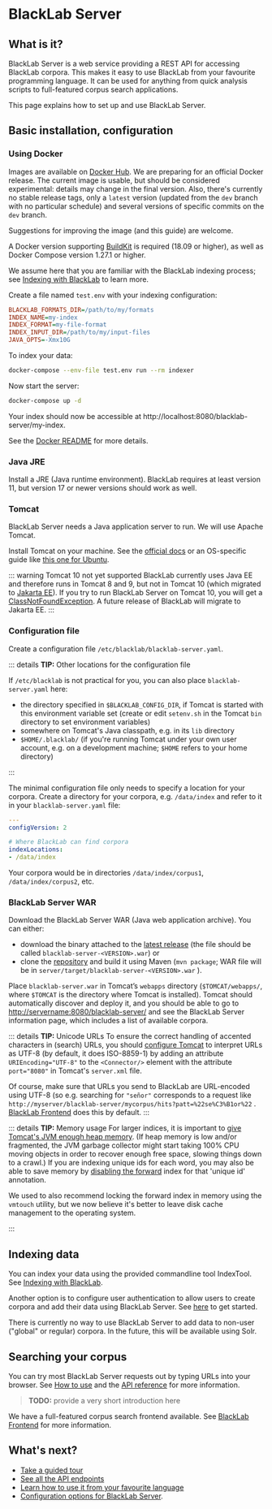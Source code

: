 # BlackLab Server

## What is it?

BlackLab Server is a web service providing a REST API for accessing BlackLab corpora. This makes it easy to use BlackLab from your favourite programming language. It can be used for anything from quick analysis scripts to full-featured corpus search applications.

This page explains how to set up and use BlackLab Server.


## Basic installation, configuration

### Using Docker

Images are available on [Docker Hub](https://hub.docker.com/r/instituutnederlandsetaal/blacklab). We are preparing for an official Docker release. The current image is usable, but should be considered experimental: details may change in the final version. Also, there's currently no stable release tags, only a `latest` version (updated from the `dev` branch with no particular schedule) and 
several versions of specific commits on the `dev` branch.

Suggestions for improving the image (and this guide) are welcome.

A Docker version supporting [BuildKit](https://docs.docker.com/develop/develop-images/build_enhancements/) is required (18.09 or higher), as well as Docker Compose version 1.27.1 or higher.

We assume here that you are familiar with the BlackLab indexing process; see [Indexing with BlackLab](/guide/indexing-with-blacklab.md) to learn more.

Create a file named `test.env` with your indexing configuration:

```ini
BLACKLAB_FORMATS_DIR=/path/to/my/formats
INDEX_NAME=my-index
INDEX_FORMAT=my-file-format
INDEX_INPUT_DIR=/path/to/my/input-files
JAVA_OPTS=-Xmx10G
```

To index your data:

```bash
docker-compose --env-file test.env run --rm indexer
```

Now start the server:

```bash
docker-compose up -d
```

Your index should now be accessible at http://localhost:8080/blacklab-server/my-index.


See the [Docker README](https://github.com/INL/BlackLab/tree/dev/docker#readme) for more details.

### Java JRE

Install a JRE (Java runtime environment). BlackLab requires at least version 11, but version 17 or newer versions should work as well.

### Tomcat

BlackLab Server needs a Java application server to run. We will use Apache Tomcat.

Install Tomcat on your machine. See the [official docs](https://tomcat.apache.org/tomcat-9.0-doc/setup.html) or an OS-specific guide like [this one for Ubuntu](https://linuxize.com/post/how-to-install-tomcat-9-on-ubuntu-20-04/).

::: warning Tomcat 10 not yet supported
BlackLab currently uses Java EE and therefore runs in Tomcat 8 and 9, but not in Tomcat 10 (which migrated to [Jakarta EE](https://eclipse-foundation.blog/2020/06/23/jakarta-ee-is-taking-off/)). If you try to run BlackLab Server on Tomcat 10, you will get a [ClassNotFoundException](https://stackoverflow.com/questions/66711660/tomcat-10-x-throws-java-lang-noclassdeffounderror-on-javax-servlet-servletreques/66712199#66712199). A future release of BlackLab will migrate to Jakarta EE.
:::

### Configuration file

Create a configuration file `/etc/blacklab/blacklab-server.yaml`.

::: details <b>TIP:</b> Other locations for the configuration file

If `/etc/blacklab` is not practical for you, you can also place `blacklab-server.yaml` here:

- the directory specified in `$BLACKLAB_CONFIG_DIR`, if Tomcat is started with this environment variable set (create or edit `setenv.sh` in the Tomcat `bin` directory to set environment variables)
- somewhere on Tomcat's Java classpath, e.g. in its `lib` directory
- `$HOME/.blacklab/` (if you're running Tomcat under your own user account, e.g. on a development machine; `$HOME` refers to your home directory)  

:::

The minimal configuration file only needs to specify a location for your corpora. Create a directory for your corpora, e.g. `/data/index` and refer to it in your `blacklab-server.yaml` file:

```yaml
---
configVersion: 2

# Where BlackLab can find corpora
indexLocations:
- /data/index
```

Your corpora would be in directories `/data/index/corpus1`, `/data/index/corpus2`, etc.


### BlackLab Server WAR

Download the BlackLab Server WAR (Java web application archive). You can either:
- download the binary attached to the [latest release](https://github.com/INL/BlackLab/releases) (the file should be called `blacklab-server-<VERSION>.war`) or
- clone the [repository](https://github.com/INL/BlackLab) and build it using Maven (`mvn package`; WAR file will be in `server/target/blacklab-server-<VERSION>.war` ).

Place `blacklab-server.war` in Tomcat’s `webapps` directory (`$TOMCAT/webapps/`, where `$TOMCAT` is the directory where Tomcat is installed). Tomcat should automatically discover and deploy it, and you should be able to go to [http://servername:8080/blacklab-server/](http://servername:8080/blacklab-server/ "http://servername:8080/blacklab-server/") and see the BlackLab Server information page, which includes a list of available corpora.

::: details <b>TIP:</b> Unicode URLs
To ensure the correct handling of accented characters in (search) URLs, you should [configure Tomcat](https://tomcat.apache.org/tomcat-9.0-doc/config/http.html#Common_Attributes) to interpret URLs as UTF-8 (by default, it does ISO-8859-1) by adding an attribute `URIEncoding="UTF-8"` to the `<Connector/>` element with the attribute `port="8080"` in Tomcat's `server.xml` file.

Of course, make sure that URLs you send to BlackLab are URL-encoded using UTF-8 (so e.g. searching for `"señor"` corresponds to a request like `http://myserver/blacklab-server/mycorpus/hits?patt=%22se%C3%B1or%22` . [BlackLab Frontend](/frontend/) does this by default.
:::

::: details <b>TIP:</b> Memory usage
For larger indices, it is important to [give Tomcat's JVM enough heap memory](http://crunchify.com/how-to-change-jvm-heap-setting-xms-xmx-of-tomcat/). (If heap memory is low and/or fragmented, the JVM garbage collector might start taking 100% CPU moving objects in order to recover enough free space, slowing things down to a crawl.) If you are indexing unique ids for each word, you may also be able to save memory by [disabling the forward](/guide/how-to-configure-indexing.md#disable-fi) index for that 'unique id' annotation.

We used to also recommend locking the forward index in memory using the `vmtouch` utility, but we now believe it's better to leave disk cache management to the operating system.

:::

## Indexing data

You can index your data using the provided commandline tool IndexTool. See [Indexing with BlackLab](/guide/indexing-with-blacklab.md).

Another option is to configure user authentication to allow users to create corpora and add their data using BlackLab Server. See [here](http://localhost:8081/BlackLab/server/howtos.html#let-users-manage-their-own-corpora) to get started.

There is currently no way to use BlackLab Server to add data to non-user ("global" or regular) corpora. In the future, this will be available using Solr.

## Searching your corpus

You can try most BlackLab Server requests out by typing URLs into your browser. See [How to use](overview.md) and the [API reference](rest-api/README.md#blacklab-server-rest-api-reference) for more information. 

> **TODO:** provide a very short introduction here

We have a full-featured corpus search frontend available. See [BlackLab Frontend](/frontend/) for more information.


## What's next?

- [Take a guided tour](overview.md)
- [See all the API endpoints](rest-api)
- [Learn how to use it from your favourite language](from-different-languages.md)
- [Configuration options for BlackLab Server](configuration.md).

